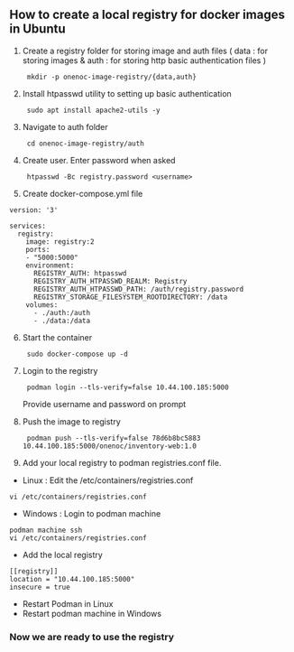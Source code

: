 ## How to create a local registry for docker images in Ubuntu

1. Create a registry folder for storing image and auth files ( data : for storing images & auth : for storing http basic authentication files )

        mkdir -p onenoc-image-registry/{data,auth}
2. Install htpasswd utility to setting up basic authentication

        sudo apt install apache2-utils -y
3. Navigate to auth folder

        cd onenoc-image-registry/auth
4. Create user. Enter password when asked

        htpasswd -Bc registry.password <username>
5. Create docker-compose.yml file

```
version: '3'

services:
  registry:
    image: registry:2
    ports:
    - "5000:5000"
    environment:
      REGISTRY_AUTH: htpasswd
      REGISTRY_AUTH_HTPASSWD_REALM: Registry
      REGISTRY_AUTH_HTPASSWD_PATH: /auth/registry.password
      REGISTRY_STORAGE_FILESYSTEM_ROOTDIRECTORY: /data
    volumes:
      - ./auth:/auth
      - ./data:/data
```
6. Start the container

        sudo docker-compose up -d
7. Login to the registry

        podman login --tls-verify=false 10.44.100.185:5000
   Provide username and password on prompt
8. Push the image to registry

        podman push --tls-verify=false 78d6b8bc5883 10.44.100.185:5000/onenoc/inventory-web:1.0
9. Add your local registry to podman registries.conf file.

- Linux : Edit the /etc/containers/registries.conf
```
vi /etc/containers/registries.conf
```
- Windows : Login to podman machine
```
podman machine ssh
vi /etc/containers/registries.conf
```
- Add the local registry
```
[[registry]]
location = "10.44.100.185:5000"
insecure = true
```
- Restart Podman in Linux
- Restart podman machine in Windows

### Now we are ready to use the registry 
   
